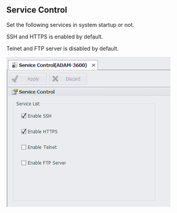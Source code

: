 ## Service Control

Set the following services in system startup or not.

SSH and HTTPS is enabled by default.

Telnet and FTP server is disabled by default.


![](ServiceControl.png)

